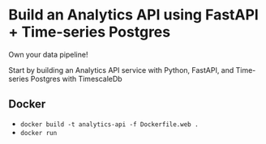 <!-- @format -->

# Build an Analytics API using FastAPI + Time-series Postgres

Own your data pipeline!

Start by building an Analytics API service with Python, FastAPI, and Time-series Postgres with TimescaleDb

## Docker

- `docker build -t analytics-api -f Dockerfile.web .`
- `docker run`
